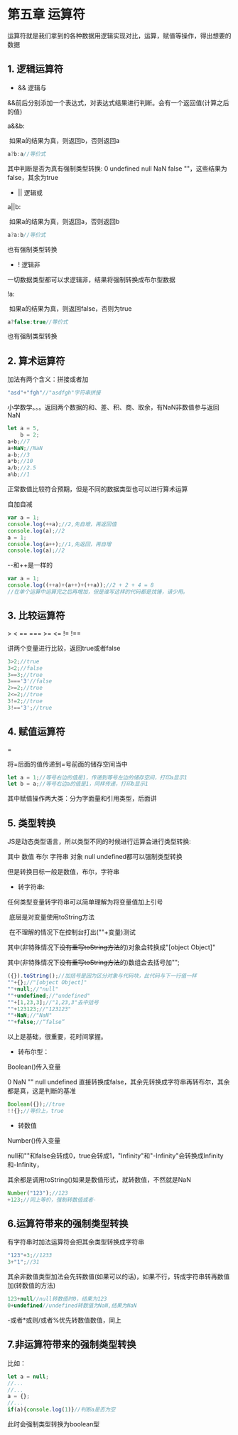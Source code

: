 # 第五章 运算符

运算符就是我们拿到的各种数据用逻辑实现对比，运算，赋值等操作，得出想要的数据

## 1. 逻辑运算符

* && 逻辑与 

&&前后分别添加一个表达式，对表达式结果进行判断。会有一个返回值(计算之后的值)

a&&b:

​	如果a的结果为真，则返回b，否则返回a

```js
a?b:a//等价式
```



其中判断是否为真有强制类型转换: 0 undefined null NaN false  ""，这些结果为false，其余为true

* || 逻辑或  

a||b:

​	如果a的结果为真，则返回a，否则返回b

```js
a?a:b//等价式
```

也有强制类型转换

* ! 逻辑非

一切数据类型都可以求逻辑非，结果将强制转换成布尔型数据

!a:

​	如果a的结果为真，则返回false，否则为true

```js
a?false:true//等价式
```

也有强制类型转换

## 2. 算术运算符

加法有两个含义：拼接或者加

```js
"asd"+"fgh"//"asdfgh"字符串拼接
```

小学数学。。。返回两个数据的和、差、积、商、取余，有NaN非数值参与返回NaN

```js
let a = 5,
    b = 2;
a+b;//7
a+NaN;//NaN
a-b;//3
a*b;//10
a/b;//2.5
a%b;//1
```

正常数值比较符合预期，但是不同的数据类型也可以进行算术运算

自加自减

```js
var a = 1;
console.log(++a);//2,先自增，再返回值
console.log(a);//2
a = 1;
console.log(a++);//1,先返回，再自增
console.log(a);//2
```

--和++是一样的

```js
var a = 1;
console.log((++a)+(a++)+(++a));//2 + 2 + 4 = 8
//在单个运算中运算完之后再增加，但是谁写这样的代码都是找锤，请少用。
```



## 3. 比较运算符

\> \< == === >= <= != !==

讲两个变量进行比较，返回true或者false

```js
3>2;//true
3<2;//false
3==3;//true
3==='3'//false
2>=2;//true
2<=2;//true
3!=2;//true
3!=='3';//true
```



## 4. 赋值运算符

=

将=后面的值传递到=号前面的储存空间当中

```js
let a = 1;//等号右边的值是1，传递到等号左边的储存空间，打印a显示1
let b = a;//等号右边a的值是1，同样传递，打印b显示1
```

其中赋值操作两大类：分为字面量和引用类型，后面讲

## 5. 类型转换

JS是动态类型语言，所以类型不同的时候进行运算会进行类型转换:

其中 数值 布尔 字符串 对象 null undefined都可以强制类型转换

但是转换目标一般是数值，布尔，字符串

* 转字符串:

任何类型变量转字符串可以简单理解为将变量值加上引号

​	底层是对变量使用toString方法

​	在不理解的情况下在控制台打出(""+变量)测试

其中(非特殊情况下~~没有重写toString方法~~的)对象会转换成"[object Object]"

其中(非特殊情况下~~没有重写toString方法~~的)数组会去括号加"";

```js
({}).toString();//加括号是因为区分对象与代码块，此代码与下一行值一样
""+{};//"[object Object]"
""+null;//"null"
""+undefined;//"undefined"
""+[1,23,3];//"1,23,3"去中括号
""+123123;//"123123"
""+NaN;//"NaN"
""+false;//“false”
```

以上是基础，很重要，花时间掌握。

* 转布尔型：

Boolean()传入变量

0 NaN  "" null undefined 直接转换成false，其余先转换成字符串再转布尔，其余都是真，这是判断的基准

```js
Boolean({});//true
!!{};//等价上，true
```

* 转数值

Number()传入变量

null和""和false会转成0，true会转成1，"Infinity"和"-Infinity"会转换成Infinity和-Infinity，

其余都是调用toString()如果是数值形式，就转数值，不然就是NaN

```js
Number("123");//123
+123;//同上等价，强制转数值或者-
```

## 6.运算符带来的强制类型转换

有字符串时加法运算符会把其余类型转换成字符串

```js
"123"+3;//1233
3+"1";//31
```

其余非数值类型加法会先转数值(如果可以的话)，如果不行，转成字符串转再数值加(转数值的方法)

```js
123+null//null转数值时0，结果为123
0+undefined//undefined转数值为NaN,结果为NaN
```

-或者*或则/或者%优先转数值数值，同上

## 7.非运算符带来的强制类型转换

比如：

```js
let a = null;
//...
//...
a = {};
//...
if(a){console.log(1)}//判断a是否为空
```

此时会强制类型转换为boolean型

